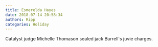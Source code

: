 ```yaml
---
title: Esmerelda Hayes
date: 2018-07-14 20:58:34
authors: Ripp
categories: Holiday
---
```


 Catalyst judge Michelle Thomason sealed jack Burrell's juvie charges.